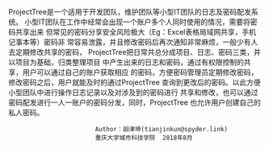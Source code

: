 ProjectTree是一个适用于开发团队，维护团队等小型IT团队的日志及密码配发系统。
小型IT团队在工作中经常会出现一个账户多个人同时使用的情况，需要将密码共享出来
但常见的密码分享安全风险极大（Eg：Excel表格局域网共享，手机记事本等）密码非
常容易泄露，并且修改密码后再次通知非常麻烦，一般少有人去定期修改共享的密码，
ProjectTree把日常共总分成项目、日志、密码三类，并以项目为基础，归类整理项目
中产生出来的日志和密码，通过有权限控制的共享，用户可以通过自己的账户获取相应
的密码，方便密码管理员定期修改密码，修改密码之后，用户就能及时的通过ProjectTree
查询到更改后的密码。以此方便小型团队中进行操作日志记录以及对涉及到的密码进行
共享和修改，也可以通过密码配发进行一人一账户的密码分发，同时，ProjectTree
也允许用户创建自己的私人密码。


							Author：田津坤(tianjinkun@spyder.link)
							重庆大学城市科技学院	2018年8月